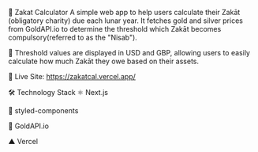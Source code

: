 
🧮 Zakat Calculator
A simple web app to help users calculate their Zakāt (obligatory charity) due each lunar year.
It fetches gold and silver prices from GoldAPI.io to determine the threshold which Zakāt becomes compulsory(referred to as the "Nisab").

💱 Threshold values are displayed in USD and GBP, allowing users to easily calculate how much Zakāt they owe based on their assets.

🔗 Live Site: https://zakatcal.vercel.app/

🛠️ Technology Stack
⚛️ Next.js 

🎨 styled-components

📡 GoldAPI.io

▲ Vercel 

